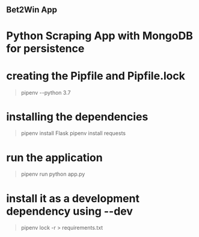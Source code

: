 ## Bet2Win App
# Python Scraping App with MongoDB for persistence

# creating the Pipfile and Pipfile.lock
> pipenv --python 3.7

# installing the dependencies
> pipenv install Flask
> pipenv install requests

# run the application
> pipenv run python app.py

# install it as a development dependency using --dev
> pipenv lock -r > requirements.txt

